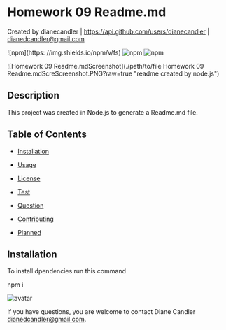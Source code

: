 
           
# Homework 09 Readme.md
           
 Created by dianecandler | https://api.github.com/users/dianecandler | dianedcandler@gmail.com
           
 ![npm](https: //img.shields.io/npm/v/fs) ![npm](https://img.shields.io/npm/v/inquirer) ![npm](https://img.shields.io/npm/v/axios)
           

           
 ![Homework 09 Readme.mdScreenshot](./path/to/file Homework 09 Readme.mdScreScreenshot.PNG?raw=true "readme created by node.js")
           

           

           
## Description
           
 This project was created in Node.js to generate a Readme.md file.
           

           
## Table of Contents
           
* [Installation](#installation)
           
* [Usage](#Usage)
           
* [License](#License)
           
* [Test](#Test)
           
* [Question](#Question)
           
* [Contributing](#Contributing)
           
* [Planned](#Planned)
           
## Installation
           
To install dpendencies run this command
           
           

           
 npm i
           
           
           
 <img src="https://avatars3.githubusercontent.com/u/63519355?v=4" alt="avatar" style=""/>
           
 If you have questions, you are welcome to
           contact Diane Candler dianedcandler@gmail.com.